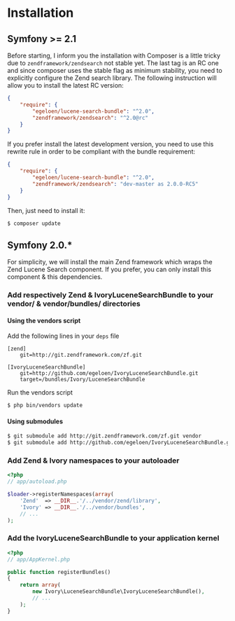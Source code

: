 # Installation

## Symfony >= 2.1

Before starting, I inform you the installation with Composer is a little tricky due to `zendframework/zendsearch` not 
stable yet. The last tag is an RC one and since composer uses the stable flag as minimum stability, you need to 
explicitly configure the Zend search library. The following instruction will allow you to install the latest RC version:

``` json
{
    "require": {
        "egeloen/lucene-search-bundle": "^2.0",
        "zendframework/zendsearch": "^2.0@rc"
    }
}
```

If you prefer install the latest development version, you need to use this rewrite rule in order to be compliant 
with the bundle requirement:

``` json
{
    "require": {
        "egeloen/lucene-search-bundle": "^2.0",
        "zendframework/zendsearch": "dev-master as 2.0.0-RC5"
    }
}
```

Then, just need to install it:

``` bash
$ composer update
```

## Symfony 2.0.*

For simplicity, we will install the main Zend framework which wraps the Zend Lucene Search component. If you prefer,
you can only install this component & this dependencies.

### Add respectively Zend & IvoryLuceneSearchBundle to your vendor/ & vendor/bundles/ directories

#### Using the vendors script

Add the following lines in your ``deps`` file

```
[zend]
    git=http://git.zendframework.com/zf.git

[IvoryLuceneSearchBundle]
    git=http://github.com/egeloen/IvoryLuceneSearchBundle.git
    target=/bundles/Ivory/LuceneSearchBundle
```

Run the vendors script

``` bash
$ php bin/vendors update
```

#### Using submodules

``` bash
$ git submodule add http://git.zendframework.com/zf.git vendor
$ git submodule add http://github.com/egeloen/IvoryLuceneSearchBundle.git vendor/bundles/Ivory/LuceneSearchBundle
```

### Add Zend & Ivory namespaces to your autoloader

``` php
<?php
// app/autoload.php

$loader->registerNamespaces(array(
    'Zend'  => __DIR__.'/../vendor/zend/library',
    'Ivory' => __DIR__.'/../vendor/bundles',
    // ...
);
```

### Add the IvoryLuceneSearchBundle to your application kernel

``` php
<?php
// app/AppKernel.php

public function registerBundles()
{
    return array(
        new Ivory\LuceneSearchBundle\IvoryLuceneSearchBundle(),
        // ...
    );
}
```
